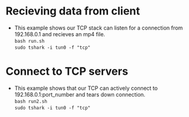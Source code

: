 
# Recieving data from client
* This example shows our TCP stack can listen for a connection from 192.168.0.1 and recieves an mp4 file.   
`bash run.sh`  
`sudo tshark -i tun0 -f "tcp"`

# Connect to TCP servers
* This example shows that our TCP can actively connect to 192.168.0.1:port_number and tears down connection.  
`bash run2.sh`  
`sudo tshark -i tun0 -f "tcp"`
